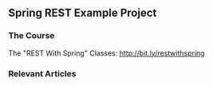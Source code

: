 ## Spring REST Example Project

### The Course
The "REST With Spring" Classes: http://bit.ly/restwithspring

### Relevant Articles

